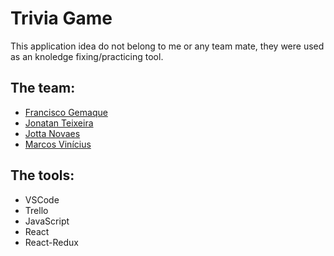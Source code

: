 # Trivia Game

This application idea do not belong to me or any team mate, they were used as an knoledge fixing/practicing tool.

## The team:
  - [Francisco Gemaque](https://github.com/gemaquejr)
  - [Jonatan Teixeira](https://github.com/jonatan-teixeira)
  - [Jotta Novaes](https://github.com/jottanovaes)
  - [Marcos Vinícius](https://github.com/MarcsVinicius)

## The tools:
  - VSCode
  - Trello
  - JavaScript
  - React
  - React-Redux